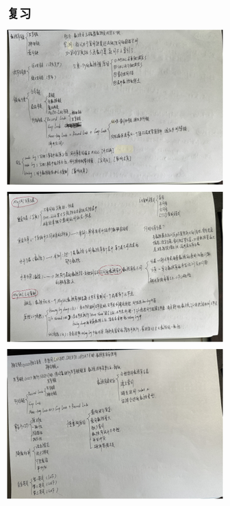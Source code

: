 # 复习

![IMG_2305](复习.assets/IMG_2305.jpg) 

![IMG_2306](复习.assets/IMG_2306.jpg) 

![IMG_2307](复习.assets/IMG_2307.jpg) 

